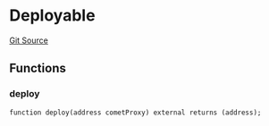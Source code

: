 # Deployable
[Git Source](https://github.com/larrythecucumber321/protocol/blob/3222eb21fbb20ddd3d3fa2233072dfa96ea3e340/contracts/plugins/assets/compoundv3/vendor/ICometProxyAdmin.sol)


## Functions
### deploy


```solidity
function deploy(address cometProxy) external returns (address);
```

